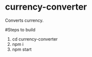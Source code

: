 # currency-converter
Converts currency.

#Steps to build 
1. cd currency-converter
2. npm i
3. npm start
